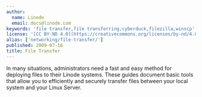 ```yaml
---
author:
  name: Linode
  email: docs@linode.com
keywords: 'file transfer,file transferring,cyberduck,filezilla,winscp'
license: '[CC BY-ND 4.0](https://creativecommons.org/licenses/by-nd/4.0)'
alias: ['networking/file-transfer/']
published: 2009-07-16
title: File Transfer
---
```


In many situations, administrators need a fast and easy method for deploying files to their Linode systems. These guides document basic tools that allow you to efficiently and securely transfer files between your local system and your Linux Server.
